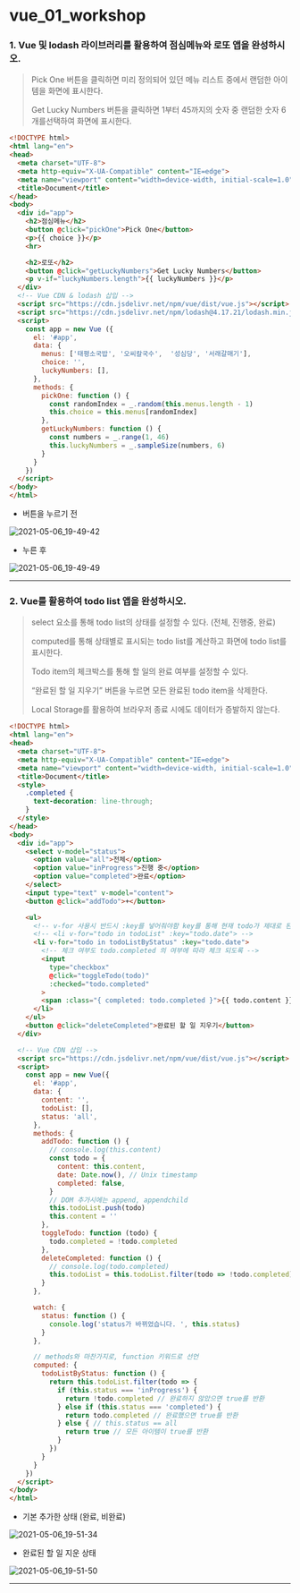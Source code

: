 # vue_01_workshop





### 1. Vue 및 lodash 라이브러리를 활용하여 점심메뉴와 로또 앱을 완성하시오.

> Pick One 버튼을 클릭하면 미리 정의되어 있던 메뉴 리스트 중에서 랜덤한 아이템을 화면에 표시한다.
>
> Get Lucky Numbers 버튼을 클릭하면 1부터 45까지의 숫자 중 랜덤한 숫자 6개를선택하여 화면에 표시한다.

``` html
<!DOCTYPE html>
<html lang="en">
<head>
  <meta charset="UTF-8">
  <meta http-equiv="X-UA-Compatible" content="IE=edge">
  <meta name="viewport" content="width=device-width, initial-scale=1.0">
  <title>Document</title>
</head>
<body>
  <div id="app">
    <h2>점심메뉴</h2>
    <button @click="pickOne">Pick One</button>
    <p>{{ choice }}</p>
    <hr>

    <h2>로또</h2>
    <button @click="getLuckyNumbers">Get Lucky Numbers</button>
    <p v-if="luckyNumbers.length">{{ luckyNumbers }}</p>
  </div>
  <!-- Vue CDN & lodash 삽입 -->
  <script src="https://cdn.jsdelivr.net/npm/vue/dist/vue.js"></script>
  <script src="https://cdn.jsdelivr.net/npm/lodash@4.17.21/lodash.min.js"></script>
  <script>
    const app = new Vue ({
      el: '#app',
      data: {
        menus: ['태평소국밥', '오씨칼국수',  '성심당', '서래갈매기'],
        choice: '',
        luckyNumbers: [],
      },
      methods: {
        pickOne: function () {
          const randomIndex = _.random(this.menus.length - 1)
          this.choice = this.menus[randomIndex]
        },
        getLuckyNumbers: function () {
          const numbers = _.range(1, 46)  
          this.luckyNumbers = _.sampleSize(numbers, 6)
        }
      }
    })
  </script>
</body>
</html>
```

- 버튼을 누르기 전

![2021-05-06_19-49-42](vue_01_workshop.assets/2021-05-06_19-49-42.png)

- 누른 후

![2021-05-06_19-49-49](vue_01_workshop.assets/2021-05-06_19-49-49.png)

___



### 2. Vue를 활용하여 todo list 앱을 완성하시오.

> select 요소를 통해 todo list의 상태를 설정할 수 있다. (전체, 진행중, 완료)
>
> computed를 통해 상태별로 표시되는 todo list를 계산하고 화면에 todo list를 표시한다.
>
> Todo item의 체크박스를 통해 할 일의 완료 여부를 설정할 수 있다.
>
> “완료된 할 일 지우기” 버튼을 누르면 모든 완료된 todo item을 삭제한다.
>
>  Local Storage를 활용하여 브라우저 종료 시에도 데이터가 증발하지 않는다.

``` html
<!DOCTYPE html>
<html lang="en">
<head>
  <meta charset="UTF-8">
  <meta http-equiv="X-UA-Compatible" content="IE=edge">
  <meta name="viewport" content="width=device-width, initial-scale=1.0">
  <title>Document</title>
  <style>
    .completed {
      text-decoration: line-through;
    }
  </style>
</head>
<body>
  <div id="app">
    <select v-model="status">
      <option value="all">전체</option>
      <option value="inProgress">진행 중</option>
      <option value="completed">완료</option>
    </select>
    <input type="text" v-model="content">
    <button @click="addTodo">+</button>

    <ul>
      <!-- v-for 사용시 반드시 :key를 넣어줘야함 key를 통해 현재 todo가 제대로 된 데이터를 바라보고 있는지 확인하기 위함 -->
      <!-- <li v-for="todo in todoList" :key="todo.date"> -->
      <li v-for="todo in todoListByStatus" :key="todo.date">
        <!-- 체크 여부도 todo.completed 의 여부에 따라 체크 되도록 -->
        <input 
          type="checkbox"
          @click="toggleTodo(todo)"
          :checked="todo.completed"
        >
        <span :class="{ completed: todo.completed }">{{ todo.content }}</span>
      </li>
    </ul>
    <button @click="deleteCompleted">완료된 할 일 지우기</button>
  </div>

  <!-- Vue CDN 삽입 -->
  <script src="https://cdn.jsdelivr.net/npm/vue/dist/vue.js"></script>
  <script>
    const app = new Vue({
      el: '#app',
      data: {
        content: '',
        todoList: [],
        status: 'all',
      },
      methods: {
        addTodo: function () {
          // console.log(this.content)
          const todo = {
            content: this.content,
            date: Date.now(), // Unix timestamp
            completed: false,
          }
          // DOM 추가시에는 append, appendchild
          this.todoList.push(todo)
          this.content = ''
        },
        toggleTodo: function (todo) {
          todo.completed = !todo.completed
        },
        deleteCompleted: function () {
          // console.log(todo.completed)
          this.todoList = this.todoList.filter(todo => !todo.completed)
        }
      },

      watch: {
        status: function () {
          console.log('status가 바뀌었습니다. ', this.status)
        }
      },

      // methods와 마찬가지로, function 키워드로 선언
      computed: {
        todoListByStatus: function () {
          return this.todoList.filter(todo => {
            if (this.status === 'inProgress') {
              return !todo.completed // 완료하지 않았으면 true를 반환
            } else if (this.status === 'completed') {
              return todo.completed // 완료했으면 true를 반환
            } else { // this.status == all
              return true // 모든 아이템이 true를 반환
            }
          })
        }
      }
    })
  </script>
</body>
</html>
```

- 기본 추가한 상태 (완료, 비완료)

![2021-05-06_19-51-34](vue_01_workshop.assets/2021-05-06_19-51-34.png)

- 완료된 할 일 지운 상태

![2021-05-06_19-51-50](vue_01_workshop.assets/2021-05-06_19-51-50.png)

___


